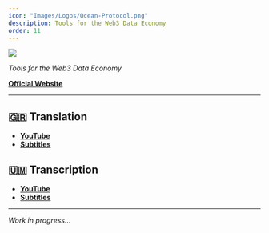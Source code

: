 ```yaml
---
icon: "Images/Logos/Ocean-Protocol.png"
description: Tools for the Web3 Data Economy
order: 11
---
```


![](../Images/Covers/Ocean-Protocol.png)

_Tools for the Web3 Data Economy_

[**Official Website**](https://oceanprotocol.com/)

---

## 🇬🇷 Translation 

- [**YouTube**](https://www.youtube.com/watch?v=b9pp2UDeY_8&list=PLpjVDnIQkRBYGqTDyA3gzprnPXsWZZJHG)
- [**Subtitles**](https://gist.github.com/Xk9eboF6/71b6182a5f4adf04ae483add553ba8b7)

## 🇺🇲️ Transcription

- [**YouTube**](https://www.youtube.com/watch?v=b9pp2UDeY_8&list=PLpjVDnIQkRBYGqTDyA3gzprnPXsWZZJHG)
- [**Subtitles**](https://gist.github.com/Xk9eboF6/9f0c853f5b28c3c10174da34e9575398)

---

_Work in progress..._

